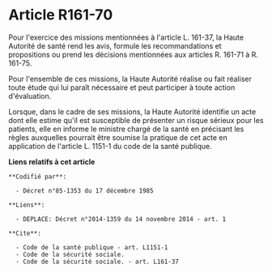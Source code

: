 # Article R161-70

Pour l'exercice des missions mentionnées à l'article L. 161-37, la Haute Autorité de santé rend les avis, formule les
recommandations et propositions ou prend les décisions mentionnées aux articles R. 161-71 à R. 161-75.

Pour l'ensemble de ces missions, la Haute Autorité réalise ou fait réaliser toute étude qui lui paraît nécessaire et peut
participer à toute action d'évaluation.

Lorsque, dans le cadre de ses missions, la Haute Autorité identifie un acte dont elle estime qu'il est susceptible de
présenter un risque sérieux pour les patients, elle en informe le ministre chargé de la santé en précisant les règles
auxquelles pourrait être soumise la pratique de cet acte en application de l'article L. 1151-1 du code de la santé publique.

**Liens relatifs à cet article**

	**Codifié par**:

	  - Décret n°85-1353 du 17 décembre 1985

	**Liens**:

	  - DEPLACE: Décret n°2014-1359 du 14 novembre 2014 - art. 1

	**Cite**:

	  - Code de la santé publique - art. L1151-1
	  - Code de la sécurité sociale.
	  - Code de la sécurité sociale. - art. L161-37

